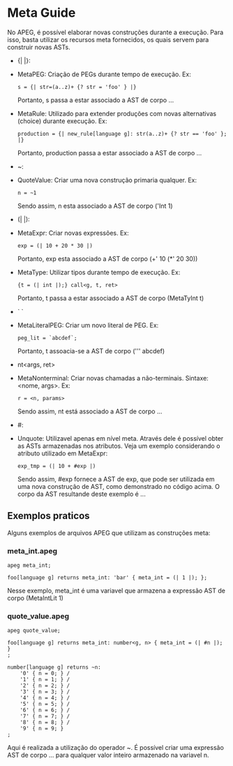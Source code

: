 # Meta Guide

No APEG, é possível elaborar novas construções durante a execução. Para isso, basta utilizar os recursos meta fornecidos, os quais servem
para construir novas ASTs.

* {| |}:

- MetaPEG:
    Criação de PEGs durante tempo de execução. Ex:

    ```
    s = {| str=(a..z)+ {? str = 'foo' } |}
    ```
    
    Portanto, s passa a estar associado a AST de corpo ...

- MetaRule:
    Utilizado para extender produções com novas alternativas (choice) durante execução. Ex:

    ```
    production = {| new_rule[language g]: str(a..z)+ {? str == 'foo' }; |}
    ```

    Portanto, production passa a estar associado a AST de corpo ...

* ~:

- QuoteValue:
    Criar uma nova construção primaria qualquer. Ex:

    ```
    n = ~1
    ```

    Sendo assim, n esta associado a AST de corpo ('Int 1)

* (| |):

- MetaExpr:
    Criar novas expressões. Ex:

    ```
    exp = (| 10 + 20 * 30 |)
    ```

    Portanto, exp esta associado a AST de corpo (+' 10 (*' 20 30))

- MetaType:
    Utilizar tipos durante tempo de execução. Ex:

    ```
    {t = (| int |);} call<g, t, ret>
    ```

    Portanto, t passa a estar associado a AST de corpo (MetaTyInt t)

* \` \`

- MetaLiteralPEG:
    Criar um novo literal de PEG. Ex:

    ```
    peg_lit = `abcdef`;
    ```

    Portanto, t assoacia-se a AST de corpo (''' abcdef)

* nt<args, ret>

- MetaNonterminal:
    Criar novas chamadas a não-terminais. Sintaxe: <nome, args>. Ex:

    ```
    r = <n, params>
    ```

    Sendo assim, nt está associado a AST de corpo ...

* #:

- Unquote:
    Utilizavel apenas em nível meta. Através dele é possível obter as ASTs armazenadas nos atributos. Veja um exemplo considerando
    o atributo utilizado em MetaExpr:

    ```
    exp_tmp = (| 10 + #exp |)
    ```

    Sendo assim, #exp fornece a AST de exp, que pode ser utilizada em uma nova construção de AST, como demonstrado no código acima.
    O corpo da AST resultande deste exemplo é ...

## Exemplos praticos

Alguns exemplos de arquivos APEG que utilizam as construções meta:

### meta_int.apeg

```
apeg meta_int;

foo[language g] returns meta_int: 'bar' { meta_int = (| 1 |); };
```

Nesse exemplo, meta_int é uma variavel que armazena a expressão AST de corpo (MetaIntLit 1)

### quote_value.apeg

```
apeg quote_value;

foo[language g] returns meta_int: number<g, n> { meta_int = (| #n |); }
;

number[language g] returns ~n:
    '0' { n = 0; } /
    '1' { n = 1; } /
    '2' { n = 2; } /
    '3' { n = 3; } /
    '4' { n = 4; } /
    '5' { n = 5; } /
    '6' { n = 6; } /
    '7' { n = 7; } /
    '8' { n = 8; } /
    '9' { n = 9; } 
;
```

Aqui é realizada a utilização do operador ~. É possível criar uma expressão AST de corpo ...
para qualquer valor inteiro armazenado na variavel n.
